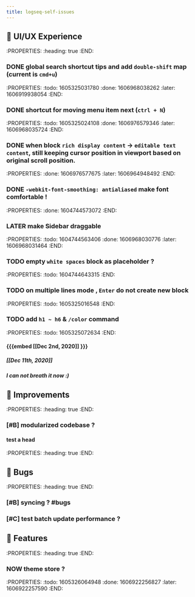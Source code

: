 ```yaml
---
title: logseq-self-issues
---
```


## 🎨  UI/UX Experience
:PROPERTIES:
:heading: true
:END:
### DONE global search shortcut tips and add `double-shift` map (current is `cmd+u`)
:PROPERTIES:
:todo: 1605325031780
:done: 1606968038262
:later: 1606919938054
:END:
### DONE shortcut for moving menu item next (`ctrl + N`)
:PROPERTIES:
:todo: 1605325024108
:done: 1606976579346
:later: 1606968035724
:END:
### DONE when block `rich display content` -> `editable text content`, still keeping cursor position in viewport based on original scroll position.
:PROPERTIES:
:done: 1606976577675
:later: 1606964948492
:END:
### DONE `-webkit-font-smoothing: antialiased` make font comfortable !
:PROPERTIES:
:done: 1604744573072
:END:
### LATER make Sidebar draggable
:PROPERTIES:
:todo: 1604744563406
:done: 1606968030776
:later: 1606968031464
:END:
### TODO empty `white spaces` block as placeholder ?
:PROPERTIES:
:todo: 1604744643315
:END:
### TODO on multiple lines mode , `Enter` do not create new block
:PROPERTIES:
:todo: 1605325016548
:END:
### TODO add `h1 ~ h6` & `/color` command
:PROPERTIES:
:todo: 1605325072634
:END:
#### {{{embed [[Dec 2nd, 2020]] }}}
##### [[Dec 11th, 2020]]
##### I can not breath it now :)
## 🚀  Improvements
:PROPERTIES:
:heading: true
:END:
### [#B] modularized codebase ?
#### test a head
:PROPERTIES:
:heading: true
:END:
## 🐞 Bugs
:PROPERTIES:
:heading: true
:END:
### [#B] syncing ? #bugs
### [#C] test batch update performance ?
## 🦄 Features
:PROPERTIES:
:heading: true
:END:
### NOW theme store ?
:PROPERTIES:
:todo: 1605326064948
:done: 1606922256827
:later: 1606922257590
:END:
